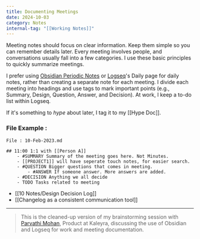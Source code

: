 ```yaml
---
title: Documenting Meetings
date: 2024-10-03
category: Notes
internal-tag: "[[Working Notes]]"
---
```

Meeting notes should focus on clear information. Keep them simple so you can remember details later. Every meeting involves people, and conversations usually fall into a few categories. I use these basic principles to quickly summarize meetings.

I prefer using [Obsidian Periodic Notes](https://github.com/liamcain/obsidian-periodic-notes) or [Logseq](https://logseq.com/)'s Daily page for daily notes, rather than creating a separate note for each meeting. I divide each meeting into headings and use tags to mark important points (e.g., Summary, Design, Question, Answer, and Decision). At work, I keep a to-do list within Logseq.

If it's something to *hype* about later, I tag it to my [[Hype Doc]]. 

### File Example : 
```
File : 10-Feb-2023.md

## 11:00 1:1 with [[Person A]]
	- #SUMMARY Summary of the meeting goes here. Not Minutes.
	- [[PROJECT1]] will have seperate touch notes, for easier search.
	- #QUESTION Bigger questions that comes in meeting. 
		- #ANSWER If someone answer. More answers are added.
	- #DECISION Anything we all decide 
	- TODO Tasks related to meeting

```

- [[10 Notes/Design Decision Log]]
- [[Changelog as a consistent communication tool]]

---
> This is the cleaned-up version of my brainstorming session with [Parvathi Mohan](https://www.linkedin.com/in/parvathimohan/), Product at Kaleyra, discussing the use of Obsidian and Logseq for work and meeting documentation.
